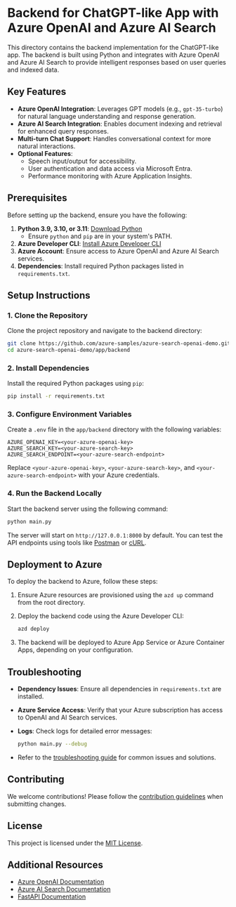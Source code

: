 # Backend for ChatGPT-like App with Azure OpenAI and Azure AI Search

This directory contains the backend implementation for the ChatGPT-like app. The backend is built using Python and integrates with Azure OpenAI and Azure AI Search to provide intelligent responses based on user queries and indexed data.

## Key Features

- **Azure OpenAI Integration**: Leverages GPT models (e.g., `gpt-35-turbo`) for natural language understanding and response generation.
- **Azure AI Search Integration**: Enables document indexing and retrieval for enhanced query responses.
- **Multi-turn Chat Support**: Handles conversational context for more natural interactions.
- **Optional Features**:
  - Speech input/output for accessibility.
  - User authentication and data access via Microsoft Entra.
  - Performance monitoring with Azure Application Insights.

## Prerequisites

Before setting up the backend, ensure you have the following:

1. **Python 3.9, 3.10, or 3.11**: [Download Python](https://www.python.org/downloads/)
   - Ensure `python` and `pip` are in your system's PATH.
2. **Azure Developer CLI**: [Install Azure Developer CLI](https://aka.ms/azure-dev/install)
3. **Azure Account**: Ensure access to Azure OpenAI and Azure AI Search services.
4. **Dependencies**: Install required Python packages listed in `requirements.txt`.

## Setup Instructions

### 1. Clone the Repository

Clone the project repository and navigate to the backend directory:

```bash
git clone https://github.com/azure-samples/azure-search-openai-demo.git
cd azure-search-openai-demo/app/backend
```

### 2. Install Dependencies

Install the required Python packages using `pip`:

```bash
pip install -r requirements.txt
```

### 3. Configure Environment Variables

Create a `.env` file in the `app/backend` directory with the following variables:

```env
AZURE_OPENAI_KEY=<your-azure-openai-key>
AZURE_SEARCH_KEY=<your-azure-search-key>
AZURE_SEARCH_ENDPOINT=<your-azure-search-endpoint>
```

Replace `<your-azure-openai-key>`, `<your-azure-search-key>`, and `<your-azure-search-endpoint>` with your Azure credentials.

### 4. Run the Backend Locally

Start the backend server using the following command:

```bash
python main.py
```

The server will start on `http://127.0.0.1:8000` by default. You can test the API endpoints using tools like [Postman](https://www.postman.com/) or [cURL](https://curl.se/).

## Deployment to Azure

To deploy the backend to Azure, follow these steps:

1. Ensure Azure resources are provisioned using the `azd up` command from the root directory.
2. Deploy the backend code using the Azure Developer CLI:

   ```bash
   azd deploy
   ```

3. The backend will be deployed to Azure App Service or Azure Container Apps, depending on your configuration.

## Troubleshooting

- **Dependency Issues**: Ensure all dependencies in `requirements.txt` are installed.
- **Azure Service Access**: Verify that your Azure subscription has access to OpenAI and AI Search services.
- **Logs**: Check logs for detailed error messages:

   ```bash
   python main.py --debug
   ```

- Refer to the [troubleshooting guide](../../docs/troubleshooting.md) for common issues and solutions.

## Contributing

We welcome contributions! Please follow the [contribution guidelines](../../CONTRIBUTING.md) when submitting changes.

## License

This project is licensed under the [MIT License](../../LICENSE).

## Additional Resources

- [Azure OpenAI Documentation](https://learn.microsoft.com/azure/cognitive-services/openai/)
- [Azure AI Search Documentation](https://learn.microsoft.com/azure/search/)
- [FastAPI Documentation](https://fastapi.tiangolo.com/)